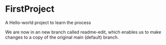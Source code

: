 # FirstProject
A Hello-world project to learn the process

We are now in an new branch called readme-edit, which enables us to make changes 
to a copy of the original main (default) branch. 
